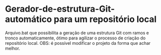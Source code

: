 # Gerador-de-estrutura-Git-automático para um repositório local
Arquivo.bat que possibilita a geração de uma estrutura Git com ramos e tronco automaticamente, ótimo para agilizar o processo de criação do repositório local.
OBS: é possível modificar o projeto da forma que achar melhor.
